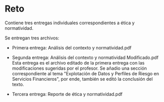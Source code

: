 # Reto

Contiene tres entregas individuales correspondientes a ética y normatividad.

Se entregan tres archivos:

- Primera entrega:
Análisis del contexto y normatividad.pdf

- Segunda entrega:
Análisis del contexto y normatividad Modificado.pdf
Esta entrega es el archivo editado de la primera entrega con las modificaciones sugeridas por el profesor.
Se añadio una sección correspondiente al tema "Explotación de Datos y Perfiles de Riesgo en Servicios Financieros", por ende, también se editó la conclusión del texto.

- Tercera entrega:
Reporte de ética y normatividad.pdf
